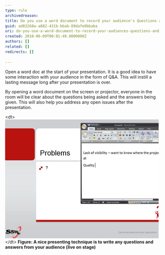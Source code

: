 ```yaml
---
type: rule
archivedreason: 
title: Do you use a word document to record your audience's Questions and Answers?
guid: ad83268a-a882-431b-bbab-89dafe0bbaba
uri: do-you-use-a-word-document-to-record-your-audiences-questions-and-answers
created: 2010-06-09T00:01:49.0000000Z
authors: []
related: []
redirects: []

---
```


Open a word doc at the start of your presentation. It is a good idea to have some interaction with your audience in the form of Q&A. This will instill a lasting message long after your presentation is over.

By opening a word document on the screen or projector, everyone in the room will be clear about the questions being asked and the answers being given. This will also help you address any open issues after the presentation.

<!--endintro-->
<dl>    &lt;dt&gt;<img class="ms-rteCustom-ImageArea" src="RecordQA.jpg" alt=""> &lt;/dt&gt;
     <strong>Figure: A nice presenting technique is to write any questions and answers from your audience (live on stage)</strong> </dl>

